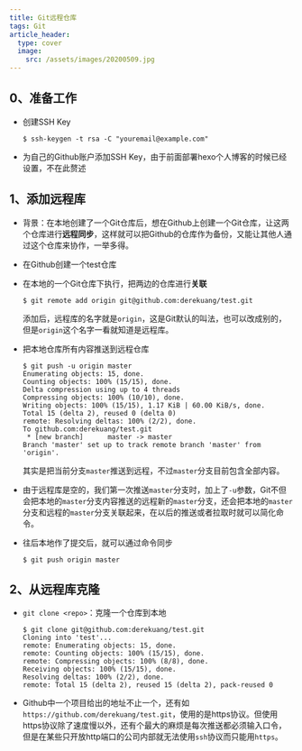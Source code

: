 ```yaml
---
title: Git远程仓库
tags: Git
article_header:
  type: cover
  image: 
    src: /assets/images/20200509.jpg
---
```




## 0、准备工作

- 创建SSH Key

  ```
  $ ssh-keygen -t rsa -C "youremail@example.com"
  ```

- 为自己的Github账户添加SSH Key，由于前面部署hexo个人博客的时候已经设置，不在此赘述



## 1、添加远程库

- 背景：在本地创建了一个Git仓库后，想在Github上创建一个Git仓库，让这两个仓库进行**远程同步**，这样就可以把Github的仓库作为备份，又能让其他人通过这个仓库来协作，一举多得。

- 在Github创建一个test仓库

- 在本地的一个Git仓库下执行，把两边的仓库进行**关联**

  ```
  $ git remote add origin git@github.com:derekuang/test.git
  ```

  添加后，远程库的名字就是`origin`，这是Git默认的叫法，也可以改成别的，但是`origin`这个名字一看就知道是远程库。

- 把本地仓库所有内容推送到远程仓库

  ```
  $ git push -u origin master
  Enumerating objects: 15, done.
  Counting objects: 100% (15/15), done.
  Delta compression using up to 4 threads
  Compressing objects: 100% (10/10), done.
  Writing objects: 100% (15/15), 1.17 KiB | 60.00 KiB/s, done.
  Total 15 (delta 2), reused 0 (delta 0)
  remote: Resolving deltas: 100% (2/2), done.
  To github.com:derekuang/test.git
   * [new branch]      master -> master
  Branch 'master' set up to track remote branch 'master' from 'origin'.
  ```

  其实是把当前分支`master`推送到远程，不过`master`分支目前包含全部内容。

- 由于远程库是空的，我们第一次推送`master`分支时，加上了`-u`参数，Git不但会把本地的`master`分支内容推送的远程新的`master`分支，还会把本地的`master`分支和远程的`master`分支关联起来，在以后的推送或者拉取时就可以简化命令。

- 往后本地作了提交后，就可以通过命令同步

  ```
  $ git push origin master
  ```



## 2、从远程库克隆

- `git clone <repo>`：克隆一个仓库到本地

  ```
  $ git clone git@github.com:derekuang/test.git
  Cloning into 'test'...
  remote: Enumerating objects: 15, done.
  remote: Counting objects: 100% (15/15), done.
  remote: Compressing objects: 100% (8/8), done.
  Receiving objects: 100% (15/15), done.
  Resolving deltas: 100% (2/2), done.
  remote: Total 15 (delta 2), reused 15 (delta 2), pack-reused 0
  ```

- Github中一个项目给出的地址不止一个，还有如`https://github.com/derekuang/test.git`，使用的是https协议。但使用https协议除了速度慢以外，还有个最大的麻烦是每次推送都必须输入口令，但是在某些只开放http端口的公司内部就无法使用`ssh`协议而只能用`https`。

